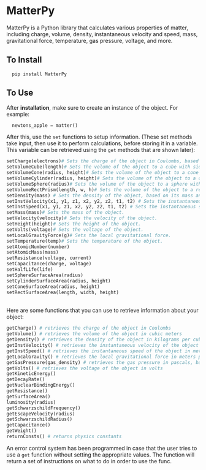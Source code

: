 # MatterPy

MatterPy is a Python library that calculates various properties of matter, including charge, volume, density, instantaneous velocity and speed, mass, gravitational force, temperature, gas pressure, voltage, and more.

## To Install

```
  pip install MatterPy
```

## To Use

After <strong>installation</strong>, make sure to create an instance of the object. For example:

```python
  newtons_apple = matter()
```
After this, use the `set` functions to setup information. (These set methods take input, then use it to perform calculations, before storing it in a variable. This variable can be retrieved using the `get` methods that are shown later):

```python
setCharge(electrons)# Sets the charge of the object in Coulombs, based on the number of electrons provided as an argument.
setVolumeCube(length)# Sets the volume of the object to a cube with side length length.
setVolumeCone(radius, height)# Sets the volume of the object to a cone with base radius radius and height height.
setVolumeCylinder(radius, height)# Sets the volume of the object to a cylinder with base radius radius and height height.
setVolumeSphere(radius)# Sets the volume of the object to a sphere with radius radius.
setVolumeRectPrism(length, w, h)# Sets the volume of the object to a rectangular prism with length length, width w, and height h.
setDensity(mass) # Sets the density of the object, based on its mass and volume. Note that the volume must be set before calling this function.
setInstVelocity(x1, y1, z1, x2, y2, z2, t1, t2) # Sets the instantaneous velocity of the object, based on its position at two different times.
setInstSpeed(x1, y1, z1, x2, y2, z2, t1, t2) # Sets the instantaneous speed of the object, based on its position at two different times.
setMass(mass)# Sets the mass of the object.
setVelocity(velocity)# Sets the velocity of the object.
setHeight(height)# Sets the height of the object.
setVolts(voltage)# Sets the voltage of the object.
setLocalGravityForce(g)# Sets the local gravitational force.
setTemperature(temp)# Sets the temperature of the object.
setAtomicNumber(number)
setAtomicMass(mass)
setResistance(voltage, current)
setCapacitance(charge, voltage)
setHalfLife(life)
setSphereSurfaceArea(radius)
setCylinderSurfaceArea(radius, height)
setConeSurfaceArea(radius, height)
setRectSurfaceArea(length, width, height)
```

<br>
Here are some functions that you can use to retrieve information about your object:

```python
getCharge() # retrieves the charge of the object in Coulombs
getVolume() # retrieves the volume of the object in cubic meters
getDensity() # retrieves the density of the object in kilograms per cubic meter
getInstVelocity() # retrieves the instantaneous velocity of the object in meters per second
getInstSpeed() # retrieves the instantaneous speed of the object in meters per second
getLocalGravity() # retrieves the local gravitational force in meters per second squared
getGasPressure(gas_density) # retrieves the gas pressure in pascals, based on the gas density and temperature
getVolts() # retrieves the voltage of the object in volts
getKineticEnergy()
getDecayRate()
getNuclearBindingEnergy()
getResistance()
getSurfaceArea()
luminosity(radius)
getSchwarzschildFrequency()
getEscapeVelocity(radius)
getSchwarzschildRadius()
getCapacitance()
getWeight()
returnConsts() # returns physics constants
```

An error control system has been programmed in case that the user tries to use a `get` function without setting the appropriate values. The function will return a set of instructions on what to do in order to use the func.
